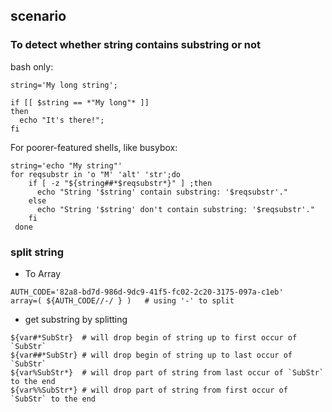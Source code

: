 ## scenario
### To detect whether string contains substring or not

bash only:

```shell=bash
string='My long string';

if [[ $string == *"My long"* ]]
then
  echo "It's there!";
fi
```

For poorer-featured shells, like busybox:

```shell=sh
string='echo "My string"'
for reqsubstr in 'o "M' 'alt' 'str';do
    if [ -z "${string##*$reqsubstr*}" ] ;then
      echo "String '$string' contain substring: '$reqsubstr'."
    else
      echo "String '$string' don't contain substring: '$reqsubstr'."
    fi
 done
```

### split string

* To Array

```
AUTH_CODE='82a8-bd7d-986d-9dc9-41f5-fc02-2c20-3175-097a-c1eb'
array=( ${AUTH_CODE//-/ } )   # using '-' to split
```

* get substring by splitting

```
${var#*SubStr}  # will drop begin of string up to first occur of `SubStr`
${var##*SubStr} # will drop begin of string up to last occur of `SubStr`
${var%SubStr*}  # will drop part of string from last occur of `SubStr` to the end
${var%%SubStr*} # will drop part of string from first occur of `SubStr` to the end
```
